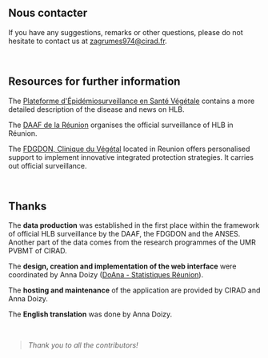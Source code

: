 ## Nous contacter

If you have any suggestions, remarks or other questions, please do not hesitate to contact us at [zagrumes974@cirad.fr](mailto:zagrumes974@cirad.fr).

<br>

## Resources for further information

The [Plateforme d'Épidémiosurveillance en Santé Végétale](https://plateforme-esv.fr/expertises/surveillance/huanglongbing) contains a more detailed description of the disease and news on HLB.

The [DAAF de la Réunion](https://daaf.reunion.agriculture.gouv.fr/) organises the official surveillance of HLB in Réunion.

The [FDGDON, Clinique du Végétal](http://www.fdgdon974.fr) located in Reunion offers personalised support to implement innovative integrated protection strategies. It carries out official surveillance.

<br>

## Thanks


The **data production** was established in the first place within the framework of official HLB surveillance by the DAAF, the FDGDON and the ANSES. 
Another part of the data comes from the research programmes of the UMR PVBMT of CIRAD.

The **design, creation and implementation of the web interface** were coordinated by Anna Doizy ([DoAna - Statistiques Réunion](https://doana-r.com)).

The **hosting and maintenance** of the application are provided by CIRAD and Anna Doizy.

The **English translation** was done by Anna Doizy.

<!--
et corrigée par XXX.

Merci aux bêta-testeurs de l'application : XXX.
-->
<br>

> *Thank you to all the contributors!* 



